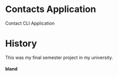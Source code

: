 # Contacts Application
Contact CLI Application
# History
This was my final semester project in my university.
#### bland
